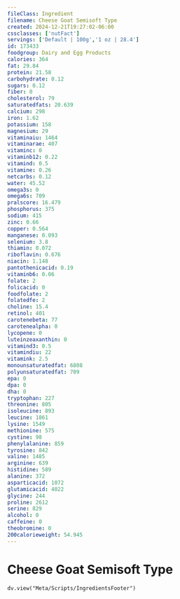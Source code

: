 ```yaml
---
fileClass: Ingredient
filename: Cheese Goat Semisoft Type
created: 2024-12-21T19:27:02-06:00
cssclasses: ['nutFact']
servings: ['Default | 100g','1 oz | 28.4']
id: 173433
foodgroup: Dairy and Egg Products
calories: 364
fat: 29.84
protein: 21.58
carbohydrate: 0.12
sugars: 0.12
fiber: 0
cholesterol: 79
saturatedfats: 20.639
calcium: 298
iron: 1.62
potassium: 158
magnesium: 29
vitaminaiu: 1464
vitaminarae: 407
vitaminc: 0
vitaminb12: 0.22
vitamind: 0.5
vitamine: 0.26
netcarbs: 0.12
water: 45.52
omega3s: 0
omega6s: 709
pralscore: 16.479
phosphorus: 375
sodium: 415
zinc: 0.66
copper: 0.564
manganese: 0.093
selenium: 3.8
thiamin: 0.072
riboflavin: 0.676
niacin: 1.148
pantothenicacid: 0.19
vitaminb6: 0.06
folate: 2
folicacid: 0
foodfolate: 2
folatedfe: 2
choline: 15.4
retinol: 401
carotenebeta: 77
carotenealpha: 0
lycopene: 0
luteinzeaxanthin: 0
vitamind3: 0.5
vitamindiu: 22
vitamink: 2.5
monounsaturatedfat: 6808
polyunsaturatedfat: 709
epa: 0
dpa: 0
dha: 0
tryptophan: 227
threonine: 805
isoleucine: 893
leucine: 1861
lysine: 1549
methionine: 575
cystine: 98
phenylalanine: 859
tyrosine: 842
valine: 1485
arginine: 639
histidine: 589
alanine: 372
asparticacid: 1072
glutamicacid: 4022
glycine: 244
proline: 2612
serine: 829
alcohol: 0
caffeine: 0
theobromine: 0
200calorieweight: 54.945
---
```


# Cheese Goat Semisoft Type

```dataviewjs
dv.view("Meta/Scripts/IngredientsFooter")
```